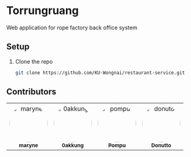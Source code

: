 # Torrungruang

Web application for rope factory back office system

## Setup
1. Clone the repo
    ```sh
    git clone https://github.com/KU-Wongnai/restaurant-service.git
    ```
   
## Contributors
<!-- ALL-CONTRIBUTORS-LIST:START - Do not remove or modify this section -->
<!-- prettier-ignore-start -->
<!-- markdownlint-disable -->
<table>
  <tbody>
    <tr>
      <td align="center"><a href="https://github.com/AmpornSaejaew"><img src="https://avatars.githubusercontent.com/u/98537729?s=500&v=4" width="100px;" style="border-radius: 100%" alt="maryne"/><br /><sub><b>maryne</b></sub></a><br /><small></small></td>
      <td align="center"><a href="https://github.com/0akkung"><img src="https://avatars.githubusercontent.com/u/98578165?s=500&v=4" width="100px;" style="border-radius: 100%" alt="0akkung"/><br /><sub><b>0akkung</b></sub></a><br /><small></small></td>
      <td align="center"><a href="https://github.com/Pompu"><img src="https://avatars.githubusercontent.com/u/98573939?v=4" width="100px;" style="border-radius: 100%" alt="pompu"/><br /><sub><b>Pompu</b></sub></a><br /><small></small></td>
      <td align="center"><a href="https://github.com/Donutto"><img src="https://avatars.githubusercontent.com/u/98575516?v=4" width="100px;" style="border-radius: 100%" alt="donuto"/><br /><sub><b>Donutto</b></sub></a><br /><small></small></td>

  </tbody>
</table>

<!-- markdownlint-restore -->
<!-- prettier-ignore-end -->

<!-- ALL-CONTRIBUTORS-LIST:END -->